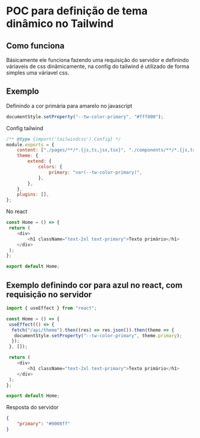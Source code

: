 # POC para definição de tema dinâmico no Tailwind

## Como funciona

Básicamente ele funciona fazendo uma requisição do servidor e definindo váriaveis de css dinâmicamente, na config do tailwind é utilizado de forma simples uma váriavel css.

## Exemplo

Definindo a cor primária para amarelo no javascript

```js
documentStyle.setProperty("--tw-color-primary", "#fff000");
```

Config tailwind

```js
/** @type {import('tailwindcss').Config} */
module.exports = {
    content: ["./pages/**/*.{js,ts,jsx,tsx}", "./components/**/*.{js,ts,jsx,tsx}"],
    theme: {
        extend: {
            colors: {
                primary: "var(--tw-color-primary)",
            },
        },
    },
    plugins: [],
};
```

No react

```js
const Home = () => {
 return (
    <div>
        <h1 className="text-2xl text-primary">Texto primário</h1>
    </div>
 );
};

export default Home;
```

## Exemplo definindo cor para azul no react, com requisição no servidor

```js
import { useEffect } from "react";

const Home = () => {
 useEffect(() => {
  fetch("/api/theme").then((res) => res.json()).then(theme => {
   documentStyle.setProperty("--tw-color-primary", theme.primary);      
  });
 }, []);

 return (
    <div>
        <h1 className="text-2xl text-primary">Texto primário</h1>
    </div>
 );
};

export default Home;
```

Resposta do servidor

```json
{
    "primary": "#0000ff"
}
```
